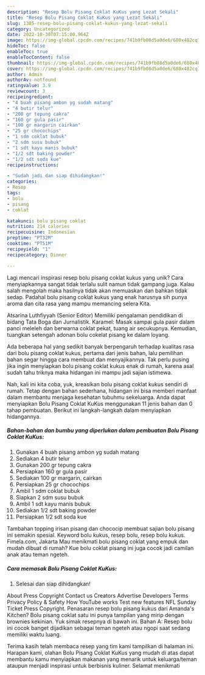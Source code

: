 ```yaml
---
description: "Resep Bolu Pisang Coklat KuKus yang Lezat Sekali"
title: "Resep Bolu Pisang Coklat KuKus yang Lezat Sekali"
slug: 1385-resep-bolu-pisang-coklat-kukus-yang-lezat-sekali
category: Uncategorized
date: 2022-10-30T07:15:00.964Z
image: https://img-global.cpcdn.com/recipes/741b9fb08d5a0de6/680x482cq70/bolu-pisang-coklat-kukus-foto-resep-utama.jpg
hideToc: false
enableToc: true
enableTocContent: false
thumbnail: https://img-global.cpcdn.com/recipes/741b9fb08d5a0de6/680x482cq70/bolu-pisang-coklat-kukus-foto-resep-utama.jpg
cover: https://img-global.cpcdn.com/recipes/741b9fb08d5a0de6/680x482cq70/bolu-pisang-coklat-kukus-foto-resep-utama.jpg
author: Admin
authorAv: notfound
ratingvalue: 3.9
reviewcount: 3
recipeingredient:
- "4 buah pisang ambon yg sudah matang"
- "4 butir telur"
- "200 gr tepung cakra"
- "160 gr gula pasir"
- "100 gr margarin cairkan"
- "25 gr chocochips"
- "1 sdm coklat bubuk"
- "2 sdm susu bubuk"
- "1 sdt kayu manis bubuk"
- "1/2 sdt baking powder"
- "1/2 sdt soda kue"
recipeinstructions:

- "Sudah jadi dan siap dihidangkan!"
categories:
- Resep
tags:
- bolu
- pisang
- coklat

katakunci: bolu pisang coklat 
nutrition: 214 calories
recipecuisine: Indonesian
preptime: "PT32M"
cooktime: "PT51M"
recipeyield: "1"
recipecategory: Dinner

---
```





Lagi mencari inspirasi resep bolu pisang coklat kukus yang unik? Cara menyiapkannya sangat tidak terlalu sulit namun tidak gampang juga. Kalau salah mengolah maka hasilnya tidak akan memuaskan dan bahkan tidak sedap. Padahal bolu pisang coklat kukus yang enak harusnya sih punya aroma dan cita rasa yang mampu memancing selera Kita.





Atsarina Luthfiyyah (Senior Editor) Memiliki pengalaman pendidikan di bidang Tata Boga dan Jurnalistik. Karamel: Masak sampai gula pasir dalam panci meleleh dan berwarna coklat pekat, tuang air secukupnya. Kemudian, tuangkan setengah adonan bolu cokelat pisang ke dalam loyang.

Ada beberapa hal yang sedikit banyak berpengaruh terhadap kualitas rasa dari bolu pisang coklat kukus, pertama dari jenis bahan, lalu pemilihan bahan segar hingga cara membuat dan menyajikannya. Tak perlu pusing jika ingin menyiapkan bolu pisang coklat kukus enak di rumah, karena asal sudah tahu triknya maka hidangan ini mampu jadi sajian istimewa.






Nah, kali ini kita coba, yuk, kreasikan bolu pisang coklat kukus sendiri di rumah. Tetap dengan bahan sederhana, hidangan ini bisa memberi manfaat dalam membantu menjaga kesehatan tubuhmu sekeluarga. Anda dapat menyiapkan Bolu Pisang Coklat KuKus menggunakan 11 jenis bahan dan 0 tahap pembuatan. Berikut ini langkah-langkah dalam menyiapkan hidangannya.

<!--inarticleads1-->

##### Bahan-bahan dan bumbu yang diperlukan dalam pembuatan Bolu Pisang Coklat KuKus:

1. Gunakan 4 buah pisang ambon yg sudah matang
1. Sediakan 4 butir telur
1. Gunakan 200 gr tepung cakra
1. Persiapkan 160 gr gula pasir
1. Sediakan 100 gr margarin, cairkan
1. Persiapkan 25 gr chocochips
1. Ambil 1 sdm coklat bubuk
1. Siapkan 2 sdm susu bubuk
1. Ambil 1 sdt kayu manis bubuk
1. Sediakan 1/2 sdt baking powder
1. Persiapkan 1/2 sdt soda kue


Tambahan topping irisan pisang dan chococip membuat sajian bolu pisang ini semakin spesial. Keyword bolu kukus, resep bolu, resep bolu kukus. Fimela.com, Jakarta Mau menikmati bolu pisang coklat yang empuk dan mudah dibuat di rumah? Kue bolu coklat pisang ini juga cocok jadi camilan anak atau teman ngeteh. 

<!--inarticleads2-->

##### Cara memasak Bolu Pisang Coklat KuKus:


1. Selesai dan siap dihidangkan!

About Press Copyright Contact us Creators Advertise Developers Terms Privacy Policy &amp; Safety How YouTube works Test new features NFL Sunday Ticket Press Copyright. Penasaran resep bolu pisang kukus dari Amanda&#39;s Kitchen? Bolu pisang coklat satu ini punya tampilan yang mirip dengan brownies kekinian. Yuk simak resepnya di bawah ini. Bahan A: Resep bolu ini cocok banget dijadikan sebagai teman ngeteh atau ngopi saat sedang memiliki waktu luang. 

Terima kasih telah membaca resep yang tim kami tampilkan di halaman ini. Harapan kami, olahan Bolu Pisang Coklat KuKus yang mudah di atas dapat membantu kamu menyiapkan makanan yang menarik untuk keluarga/teman ataupun menjadi inspirasi untuk berbisnis kuliner. Selamat menikmati
